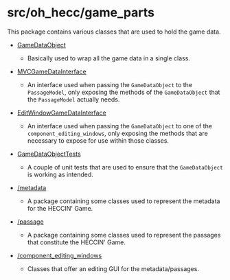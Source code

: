 # src/oh_hecc/game_parts

This package contains various classes that are used to hold the game data.

* [GameDataObject](./GameDataObject.java)
    * Basically used to wrap all the game data in a single class.
    
* [MVCGameDataInterface](./MVCGameDataInterface.java)
    * An interface used when passing the `GameDataObject` to the `PassageModel`, only exposing
      the methods of the `GameDataObject` that the `PassageModel` actually needs.
      
* [EditWindowGameDataInterface](./EditWindowGameDataInterface.java)
    * An interface used when passing the `GameDataObject` to one of the `component_editing_windows`,
      only exposing the methods that are necessary to expose for use within those classes.
      
* [GameDataObjectTests](./GameDataObjectTests.java)
    * A couple of unit tests that are used to ensure that the `GameDataObject` is working as intended.
    
* [/metadata](./metadata)
    * A package containing some classes used to represent the metadata for the HECCIN' Game.

* [/passage](./passage)
    * A package containing some classes used to represent the passages that constitute the HECCIN' Game.

* [/component_editing_windows](./component_editing_windows)
    * Classes that offer an editing GUI for the metadata/passages.